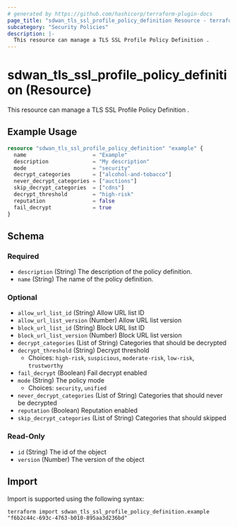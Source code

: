 ```yaml
---
# generated by https://github.com/hashicorp/terraform-plugin-docs
page_title: "sdwan_tls_ssl_profile_policy_definition Resource - terraform-provider-sdwan"
subcategory: "Security Policies"
description: |-
  This resource can manage a TLS SSL Profile Policy Definition .
---
```


# sdwan_tls_ssl_profile_policy_definition (Resource)

This resource can manage a TLS SSL Profile Policy Definition .

## Example Usage

```terraform
resource "sdwan_tls_ssl_profile_policy_definition" "example" {
  name                     = "Example"
  description              = "My description"
  mode                     = "security"
  decrypt_categories       = ["alcohol-and-tobacco"]
  never_decrypt_categories = ["auctions"]
  skip_decrypt_categories  = ["cdns"]
  decrypt_threshold        = "high-risk"
  reputation               = false
  fail_decrypt             = true
}
```

<!-- schema generated by tfplugindocs -->
## Schema

### Required

- `description` (String) The description of the policy definition.
- `name` (String) The name of the policy definition.

### Optional

- `allow_url_list_id` (String) Allow URL list ID
- `allow_url_list_version` (Number) Allow URL list version
- `block_url_list_id` (String) Block URL list ID
- `block_url_list_version` (Number) Block URL list version
- `decrypt_categories` (List of String) Categories that should be decrypted
- `decrypt_threshold` (String) Decrypt threshold
  - Choices: `high-risk`, `suspicious`, `moderate-risk`, `low-risk`, `trustworthy`
- `fail_decrypt` (Boolean) Fail decrypt enabled
- `mode` (String) The policy mode
  - Choices: `security`, `unified`
- `never_decrypt_categories` (List of String) Categories that should never be decrypted
- `reputation` (Boolean) Reputation enabled
- `skip_decrypt_categories` (List of String) Categories that should skipped

### Read-Only

- `id` (String) The id of the object
- `version` (Number) The version of the object

## Import

Import is supported using the following syntax:

```shell
terraform import sdwan_tls_ssl_profile_policy_definition.example "f6b2c44c-693c-4763-b010-895aa3d236bd"
```
